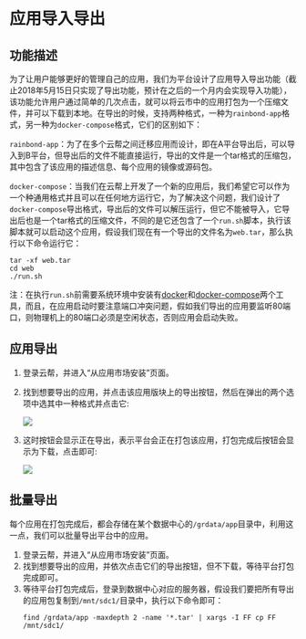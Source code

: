 # 应用导入导出

## 功能描述
为了让用户能够更好的管理自己的应用，我们为平台设计了应用导入导出功能（截止2018年5月15日只实现了导出功能，预计在之后的一个月内会实现导入功能），该功能允许用户通过简单的几次点击，就可以将云市中的应用打包为一个压缩文件，并可以下载到本地。在导出的时候，支持两种格式，一种为`rainbond-app`格式，另一种为`docker-compose`格式，它们的区别如下：

`rainbond-app`：为了在多个云帮之间迁移应用而设计，即在A平台导出后，可以导入到B平台，但导出后的文件不能直接运行，导出的文件是一个tar格式的压缩包，其中包含了该应用的描述信息、每个应用的镜像或源码包。

`docker-compose`：当我们在云帮上开发了一个新的应用后，我们希望它可以作为一个种通用格式并且可以在任何地方运行它，为了解决这个问题，我们设计了`docker-compose`导出格式，导出后的文件可以解压运行，但它不能被导入，它导出后也是一个tar格式的压缩文件，不同的是它还包含了一个`run.sh`脚本，执行该脚本就可以启动这个应用，假设我们现在有一个导出的文件名为`web.tar`，那么执行以下命令运行它：
```
tar -xf web.tar
cd web
./run.sh
```

注：在执行`run.sh`前需要系统环境中安装有[docker](https://www.docker.com/)和[docker-compose](https://docs.docker.com/compose/)两个工具，而且，在应用启动时要注意端口冲突问题，假如我们导出的应用要监听80端口，则物理机上的80端口必须是空闲状态，否则应用会启动失败。

## 应用导出
1. 登录云帮，并进入“从应用市场安装”页面。
1. 找到想要导出的应用，并点击该应用版块上的导出按钮，然后在弹出的两个选项中选其中一种格式并点击它:

    ![](https://github.com/goodrain/rainbond-docs/blob/master/v3.6/advanced-operation/exportapp-format.jpg)
1. 这时按钮会显示正在导出，表示平台会正在打包该应用，打包完成后按钮会显示为下载，点击即可:

    ![](https://github.com/goodrain/rainbond-docs/blob/master/v3.6/advanced-operation/exportapp-download.jpg)

## 批量导出
每个应用在打包完成后，都会存储在某个数据中心的`/grdata/app`目录中，利用这一点，我们可以批量导出平台中的应用。

1. 登录云帮，并进入“从应用市场安装”页面。
1. 找到想要导出的应用，并依次点击它们的导出按钮，但不下载，等待平台打包完成即可。
1. 等待平台打包完成后，登录到数据中心对应的服务器，假设我们要把所有导出的应用包复制到`/mnt/sdc1/`目录中，执行以下命令即可：
    ```
    find /grdata/app -maxdepth 2 -name '*.tar' | xargs -I FF cp FF /mnt/sdc1/
    ```

